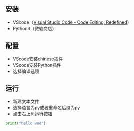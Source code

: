 ## 安装

- VScode（[Visual Studio Code - Code Editing. Redefined](https://code.visualstudio.com/)）
- Python3（微软商店）

## 配置

- VScode安装chinese插件
- VScode安装Python插件
- 选择编译选项

## 运行

- 新建文本文件
- 选择语言为py或者重命名后缀为py
- 点击右上角运行按钮

```python
print("hello wod")
```

